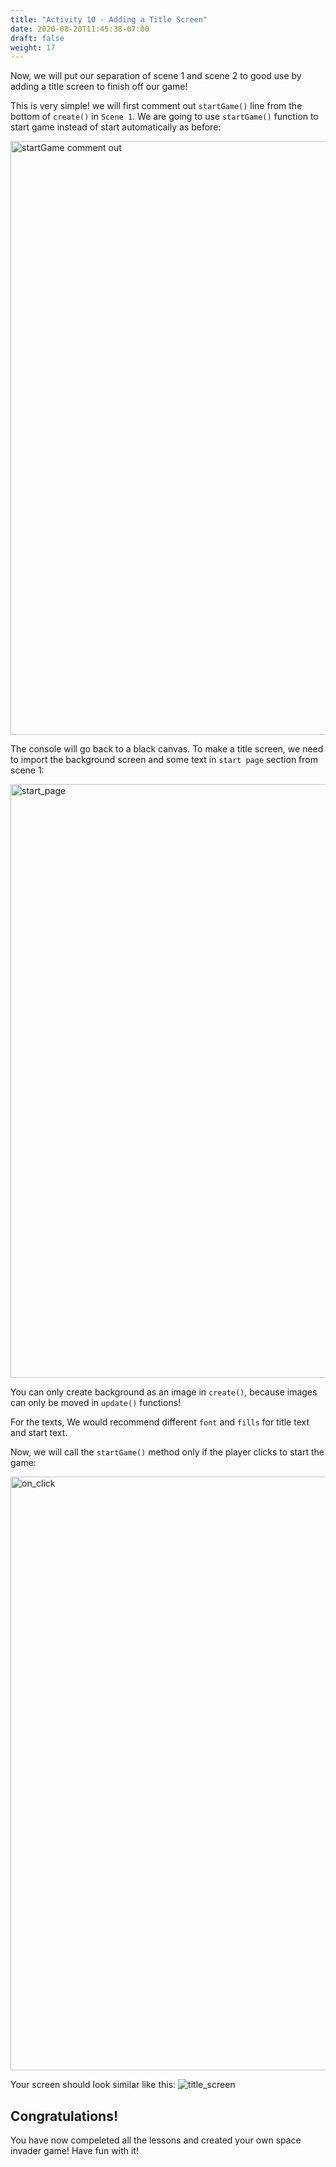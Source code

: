 ```yaml
---
title: "Activity 10 - Adding a Title Screen"
date: 2020-08-20T11:45:38-07:00
draft: false
weight: 17
---
```


Now, we will put our separation of scene 1 and scene 2 to good use by adding a title screen to finish off our game!

This is very simple! we will first comment out `startGame()` line from the bottom of `create()` in `Scene 1`. We are going to use `startGame()` function to start game instead of start automatically as before:

<!--- ![startGame()](../media/11/comment_out.png)--->
<img src="../media/11/comment_out.png" alt="startGame comment out" style="width:950px;"/>

The console will go back to a black canvas. To make a title screen, we need to import the background screen and some text in `start page` section from scene 1:

<!--- ![start_page](../media/11/start_page.png)--->
<img src="../media/11/start_page.png" alt="start_page" style="width:950px;"/>

You can only create background as an image in `create()`, because images can only be moved in `update()` functions!

For the texts, We would recommend different `font` and `fills` for title text and start text.

Now, we will call the `startGame()` method only if the player clicks to start the game:

<!--- ![on_click](../media/11/on_click.png)--->
<img src="../media/11/on_click.png" alt="on_click" style="width:950px;"/>

Your screen should look similar like this:
![title_screen](../media/11/title_screen.gif)

## Congratulations!

You have now compeleted all the lessons and created your own space invader game! Have fun with it!
